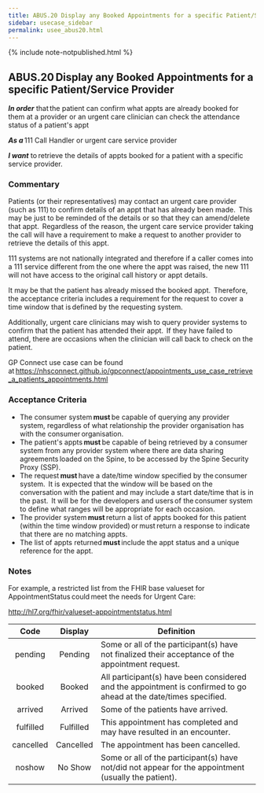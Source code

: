 ```yaml
---
title: ABUS.20 Display any Booked Appointments for a specific Patient/Service Provider 
sidebar: usecase_sidebar
permalink: usee_abus20.html
---
```

{% include note-notpublished.html %}

## ABUS.20 Display any Booked Appointments for a specific Patient/Service Provider 
**_In order_** that the patient can confirm what appts are already booked for them at a provider or an urgent care clinician can check the attendance status of a patient's appt 

**_As a_** 111 Call Handler or urgent care service provider 

**_I want_** to retrieve the details of appts booked for a patient with a specific service provider. 

### Commentary 
Patients (or their representatives) may contact an urgent care provider (such as 111) to confirm details of an appt that has already been made.  This may be just to be reminded of the details or so that they can amend/delete that appt.  Regardless of the reason, the urgent care service provider taking the call will have a requirement to make a request to another provider to retrieve the details of this appt.  

111 systems are not nationally integrated and therefore if a caller comes into a 111 service different from the one where the appt was raised, the new 111 will not have access to the original call history or appt details.  

It may be that the patient has already missed the booked appt.  Therefore, the acceptance criteria includes a requirement for the request to cover a time window that is defined by the requesting system. 

Additionally, urgent care clinicians may wish to query provider systems to confirm that the patient has attended their appt.  If they have failed to attend, there are occasions when the clinician will call back to check on the patient. 

GP Connect use case can be found at <https://nhsconnect.github.io/gpconnect/appointments_use_case_retrieve_a_patients_appointments.html> 

### Acceptance Criteria  
* The consumer system **must** be capable of querying any provider system, regardless of what relationship the provider organisation has with the consumer organisation. 
* The patient's appts **must** be capable of being retrieved by a consumer system from any provider system where there are data sharing agreements loaded on the Spine, to be accessed by the Spine Security Proxy (SSP). 
* The request **must** have a date/time window specified by the consumer system.  It is expected that the window will be based on the conversation with the patient and may include a start date/time that is in the past.  It will be for the developers and users of the consumer system to define what ranges will be appropriate for each occasion. 
* The provider system **must** return a list of appts booked for this patient (within the time window provided) or must return a response to indicate that there are no matching appts. 
* The list of appts returned **must** include the appt status and a unique reference for the appt. 

### Notes 
For example, a restricted list from the FHIR base valueset for AppointmentStatus could meet the needs for Urgent Care: 

<http://hl7.org/fhir/valueset-appointmentstatus.html> 

|    Code   |  Display  | Definition |
|:---------:|:---------:|------------|
|  pending  | Pending   |Some or all of the participant(s) have not finalized their acceptance of the appointment request. |
|   booked  |  Booked   | All participant(s) have been considered and the appointment is confirmed to go ahead at the date/times specified.  |
|  arrived  |  Arrived  | Some of the patients have arrived. |
| fulfilled | Fulfilled | This appointment has completed and may have resulted in an encounter. |
| cancelled | Cancelled | The appointment has been cancelled. |
|   noshow  |  No Show  | Some or all of the participant(s) have not/did not appear for the appointment (usually the patient). |

<br> 
